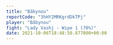 ```yaml
---
title: "Bãbynou"
reportCode: "3hHY2MRKgrdDkTPj"
player: "Bãbynou"
fight: "Lady Vashj - Wipe 1 (70%)"
date: 2021-10-06T18:48:50.877000+00:00
---
```

